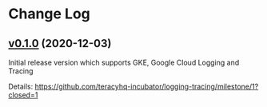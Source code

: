 # Change Log


## [v0.1.0][] (2020-12-03)

Initial release version which supports GKE, Google Cloud Logging and Tracing

Details: https://github.com/teracyhq-incubator/logging-tracing/milestone/1?closed=1


[v0.1.0]: https://github.com/teracyhq-incubator/logging-tracing/milestone/1?closed=1
